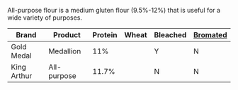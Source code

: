 All-purpose flour is a medium gluten flour (9.5%-12%) that is useful for a wide variety of purposes. 

| Brand         | Product               | Protein | Wheat  | Bleached | [Bromated](/reference/terms/bromated) |
| ------------- | --------------------- | ------- | ------ | -------- | -------------------------- |
| Gold Medal    | Medallion             | 11%     |        | Y        | N                          |
| King Arthur   | All-purpose           | 11.7%   |        | N        | N                          |
